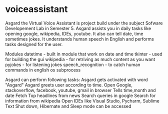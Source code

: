 # voiceassistant

Asgard the Virtual Voice Assistant is project build under the subject Sofware Developement Lab in Semester 5. 
Asgard assists you in daily tasks like opening google, wikipedia, IDEs, youtube. It also can tell date, time sometimes jokes. It understands human speech in English and performs tasks designed for the user.

Modules
datetime - built in module that work on date and time
tkinter - used for building the gui
wikipedia - for retriving as much content as you want
pyjokes - for listening jokes 
speech_recognition - to catch human commands in english
os
subprocess



Asgard can perform following tasks:
Asgard gets activated with word "Asgard"
Asgard greets user according to time. 
Open Google, stackoverflow, facebook, youtube, gmail in browser
Tells time,month and date
Fetch Top headlines from news
Search queries in google
Search for information from wikipedia
Open IDEs like Visual Studio, Pycharm, Sublime Text
Shut down, Hibernate and Sleep mode can be accessed


